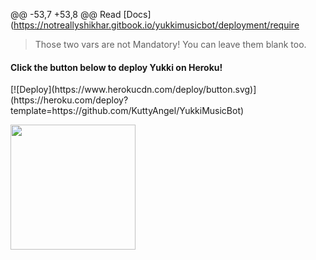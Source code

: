 @@ -53,7 +53,8 @@ Read [Docs](https://notreallyshikhar.gitbook.io/yukkimusicbot/deployment/require
> Those two vars are not Mandatory! You can leave them blank too. 
    
<h4>Click the button below to deploy Yukki on Heroku!</h4>    
[![Deploy](https://www.herokucdn.com/deploy/button.svg)](https://heroku.com/deploy?template=https://github.com/KuttyAngel/YukkiMusicBot)
<p><a href="https://dashboard.heroku.com/new?template=https://github.com/KuttyAngel/YukkiMusicBot"><img src="https://img.shields.io/badge/Deploy%20To%20Heroku-blueviolet?style=for-the-badge&logo=heroku" width="200"/></a></p>
    
    
</details>
